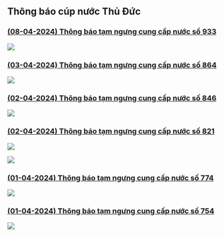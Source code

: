 ## Thông báo cúp nước Thủ Đức

### [(08-04-2024) Thông báo tạm ngưng cung cấp nước số 933](https://www.capnuocthuduc.vn/images/2024/th_ng_b_o_ng_n_c_ph_ng_ph_h_u_long_tr_ng_tr_ng_th_nh_long_ph_c_-_signed_2_.pdf)

![](images/news_0_0.png)

### [(03-04-2024) Thông báo tạm ngưng cung cấp nước số 864](https://www.capnuocthuduc.vn/images/2024/th_ng_b_o_ng_n_c_hi_p_ph_tnpb_plb_-_signed_3_.pdf)

![](images/news_1_0.png)

### [(02-04-2024) Thông báo tạm ngưng cung cấp nước số 846](https://www.capnuocthuduc.vn/images/2024/th_ng_b_o_ng_n_c_bo1043_-_signed_3_.pdf)

![](images/news_2_0.png)

### [(02-04-2024) Thông báo tạm ngưng cung cấp nước số 821](https://www.capnuocthuduc.vn/images/2024/tb.pdf)

![](images/news_3_0.png)

![](images/news_3_1.png)

### [(01-04-2024) Thông báo tạm ngưng cung cấp nước số 774](https://www.capnuocthuduc.vn/images/2024/240329-tb_-_t_m_ng_ng_cung_c_p_n_c_u_n_i_giao_c_t_tuy_n_ng_d400_-_signed_3_.pdf)

![](images/news_4_0.png)

### [(01-04-2024) Thông báo tạm ngưng cung cấp nước số 754](https://www.capnuocthuduc.vn/images/2024/th_ng_b_o_ng_n_c_thay_ht_28_linh_ng_02.4.2024_-_signed_3_.pdf)

![](images/news_5_0.png)
